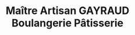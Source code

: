 ---
title: "Maître Artisan GAYRAUD Boulangerie Pâtisserie"
url: /tavel/maitre-artisan-gayraud-boulangerie-patisserie/
shop: boulangerie
---
